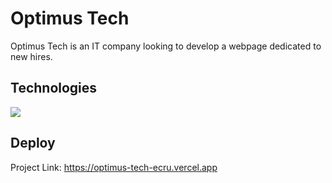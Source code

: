 # Optimus Tech
<p>Optimus Tech is an IT company looking to develop a webpage dedicated to new hires.</p>

## Technologies
<img src="https://skillicons.dev/icons?i=html,css" />

## Deploy
Project Link: https://optimus-tech-ecru.vercel.app
